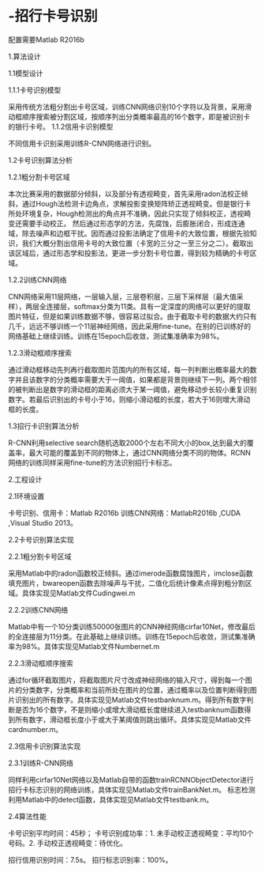 # -招行卡号识别
配置需要Matlab R2016b

1.算法设计

1.1模型设计

1.1.1卡号识别模型

采用传统方法粗分割出卡号区域，训练CNN网络识别10个字符以及背景，采用滑动框顺序搜索被分割区域，按顺序列出分类概率最高的16个数字，即是被识别卡的银行卡号。
1.1.2信用卡识别模型

不同信用卡识别采用训练R-CNN网络进行识别。

1.2卡号识别算法分析

1.2.1粗分割卡号区域
	
本次比赛采用的数据部分倾斜，以及部分有透视畸变，首先采用radon法校正倾斜，通过Hough法检测卡边角点，求解投影变换矩阵矫正透视畸变。但是银行卡所处环境复杂，Hough检测出的角点并不准确，因此只实现了倾斜校正，透视畸变还需要手动校正。
然后通过形态学的方法，先腐蚀，后膨胀闭合，形成连通域，除去噪声和边框干扰。因而通过投影法确定了信用卡的大致位置，根据先验知识，我们大概分割出信用卡号的大致位置（卡宽的三分之一至三分之二）。截取出该区域后，通过形态学和投影法，更进一步分割卡号位置，得到较为精确的卡号区域。

1.2.2训练CNN网络
	
CNN网络采用11层网络，一层输入层，三层卷积层，三层下采样层（最大值采样），两层全连接层，softmax分类为11类。具有一定深度的网络可以更好的提取图片特征，但是如果训练数据不够，很容易过拟合。由于截取卡号的数据大约只有几千，远远不够训练一个11层神经网络，因此采用fine-tune。在别的已训练好的网络基础上继续训练。训练在15epoch后收敛，测试集准确率为98%。

1.2.3滑动框顺序搜索
	
通过滑动框移动先列再行截取图片范围内的所有区域，每一列判断出概率最大的数字并且该数字的分类概率需要大于一阈值，如果都是背景则继续下一列。两个相邻的被判断出是数字的滑动框的距离必须大于某一阈值，避免移动步长较小重复识别数字。若最后识别出的卡号小于16，则缩小滑动框的长度，若大于16则增大滑动框的长度。

1.3招行卡识别算法分析
	
R-CNN利用selective search随机选取2000个左右不同大小的box,达到最大的覆盖率，最大可能的覆盖到不同的物体上，通过CNN网络分类不同的物体。RCNN网络的训练同样采用fine-tune的方法识别招行卡标志。




2.工程设计

2.1环境设置
	
卡号识别、信用卡：Matlab R2016b
 训练CNN网络：MatlabR2016b ,CUDA ,Visual Studio 2013。

2.2卡号识别算法实现

2.2.1粗分割卡号区域
	
采用Matlab中的radon函数校正倾斜。通过imerode函数腐蚀图片，imclose函数填充图片，bwareopen函数去除噪声与干扰，二值化后统计像素点得到粗分割区域。具体实现见Matlab文件Cudingwei.m

2.2.2训练CNN网络

Matlab中有一个10分类训练50000张图片的CNN神经网络cirfar10Net，修改最后的全连接层为11分类。在此基础上继续训练。训练在15epoch后收敛，测试集准确率为98%。具体实现见Matlab文件Numbernet.m

2.2.3滑动框顺序搜索
	
通过for循环截取图片，将截取图片尺寸改成神经网络的输入尺寸，得到每一个图片的分类数字，分类概率和当前所处在图片的位置，通过概率以及位置判断得到图片识别出的所有数字。具体实现见Matlab文件testbanknum.m。得到所有数字判断是否为16个数字，不是则缩小或增大滑动框长度继续进入testbanknum函数得到所有数字，滑动框长度小于或大于某阈值则跳出循环。具体实现见Matlab文件cardnumber.m。

2.3信用卡识别算法实现

2.3.1训练R-CNN网络

同样利用cirfar10Net网络以及Matlab自带的函数trainRCNNObjectDetector进行招行卡标志识别的网络训练，具体实现见Matlab文件trainBankNet.m。
标志检测利用Matlab中的detect函数，具体实现见Matlab文件testbank.m。

2.4算法性能

卡号识别平均时间：45秒；
卡号识别成功率：1. 未手动校正透视畸变：平均10个号码。2. 手动校正透视畸变：待优化。

招行信用识别时间：7.5s。
招行标志识别率：100%。

